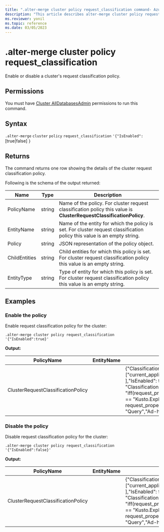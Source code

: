 ```yaml
---
title: ".alter-merge cluster policy request_classification command- Azure Data Explorer"
description: "This article describes alter-merge cluster policy request_classification command in Azure Data Explorer."
ms.reviewer: yonil
ms.topic: reference
ms.date: 03/05/2023
---
```

# .alter-merge cluster policy request_classification

Enable or disable a cluster's request classification policy.

## Permissions

You must have [Cluster AllDatabasesAdmin](access-control/role-based-access-control.md) permissions to run this command.

## Syntax

`.alter-merge` `cluster` `policy` `request_classification` `'{"IsEnabled":` [true|false] `}`

## Returns

The command returns one row showing the details of the cluster request classification policy.

Following is the schema of the output returned:

| Name          | Type   | Description                                                                                                              |
|---------------|--------|--------------------------------------------------------------------------------------------------------------------------|
| PolicyName    | string | Name of the policy. For cluster request classification policy this value is **ClusterRequestClassificationPolicy**.      |
| EntityName    | string | Name of the entity for which the policy is set. For cluster request classification policy this value is an empty string. |
| Policy        | string | JSON representation of the policy object.                                                                                |
| ChildEntities | string | Child entities for which this policy is set. For cluster request classification policy this value is an empty string.    |
| EntityType    | string | Type of entity for which this policy is set. For cluster request classification policy this value is an empty string.    |

## Examples

### Enable the policy

Enable request classification policy for the cluster:

```kusto
.alter-merge cluster policy request_classification '{"IsEnabled":true}'
```

**Output:**

| PolicyName                         | EntityName | Policy                                                                                                                                                                                                                                                                   | ChildEntities | EntityType |
|------------------------------------|------------|--------------------------------------------------------------------------------------------------------------------------------------------------------------------------------------------------------------------------------------------------------------------------|---------------|------------|
| ClusterRequestClassificationPolicy |            | {"ClassificationProperties": ["current_application",  "request_type" ],"IsEnabled": true, "ClassificationFunction": "iff(request_properties.current_application == \"Kusto.Explorer\" and request_properties.request_type == \"Query\",\"Ad-hoc queries\",\"default\")"} |               |            |

### Disable the policy

Disable request classification policy for the cluster:

```kusto
.alter-merge cluster policy request_classification '{"IsEnabled":false}'
```

**Output:**

| PolicyName                         | EntityName | Policy                                                                                                                                                                                                                                                                   | ChildEntities | EntityType |
|------------------------------------|------------|--------------------------------------------------------------------------------------------------------------------------------------------------------------------------------------------------------------------------------------------------------------------------|---------------|------------|
| ClusterRequestClassificationPolicy |            | {"ClassificationProperties": ["current_application",  "request_type" ],"IsEnabled": false, "ClassificationFunction": "iff(request_properties.current_application == \"Kusto.Explorer\" and request_properties.request_type == \"Query\",\"Ad-hoc queries\",\"default\")"} |               |            |
